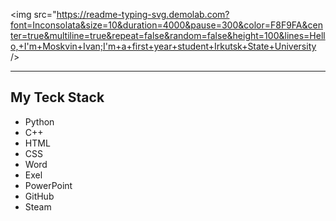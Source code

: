 <img src="https://readme-typing-svg.demolab.com?font=Inconsolata&size=10&duration=4000&pause=300&color=F8F9FA&center=true&multiline=true&repeat=false&random=false&height=100&lines=Hello,+I'm+Moskvin+Ivan;I'm+a+first+year+student+Irkutsk+State+University />
<hr>

## My Teck Stack

- Python
- C++
- HTML
- CSS
- Word
- Exel
- PowerPoint
- GitHub
- Steam
